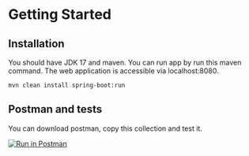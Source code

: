 # Getting Started

## Installation

You should have JDK 17 and maven.
You can run app by run this maven command.
The web application is accessible via localhost:8080.

```maven
mvn clean install spring-boot:run
```

## Postman and tests

You can download postman, copy this collection and test it.

[![Run in Postman](https://run.pstmn.io/button.svg)](https://god.gw.postman.com/run-collection/14383455-3be0cd28-def2-498a-9cc8-8350ada66d64?action=collection%2Ffork&collection-url=entityId%3D14383455-3be0cd28-def2-498a-9cc8-8350ada66d64%26entityType%3Dcollection%26workspaceId%3D5cc089e2-f5bb-4187-a39e-df3d41fb0cc2)